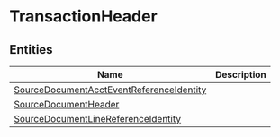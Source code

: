 
# TransactionHeader


## Entities

|Name|Description|
|---|---|
|[SourceDocumentAcctEventReferenceIdentity](SourceDocumentAcctEventReferenceIdentity.cdm.json)||
|[SourceDocumentHeader](SourceDocumentHeader.cdm.json)||
|[SourceDocumentLineReferenceIdentity](SourceDocumentLineReferenceIdentity.cdm.json)||
